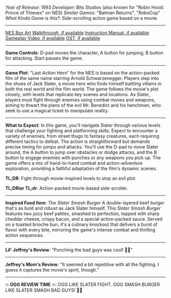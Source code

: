 *Year of Release*: 1993
*Developer*: Bits Studios (also known for "Robin Hood: Prince of Thieves" on NES)
*Similar Games*: "Batman Returns", "RoboCop"
*What Kinda Game is this?*: Side-scrolling action game based on a movie.

---
[NES Box Art](https://www.google.com/search?tbm=isch&q=NES+Box+Art+Last+Action+Hero) 
[Walkthrough, if available](https://www.google.com/search?q=Walkthrough+NES+Last+Action+Hero)
[Instruction Manual, if available](https://www.google.com/search?q=NES+Instruction+Manual+Last+Action+Hero)
[Gameplay Video, if available](https://www.youtube.com/results?search_query=gameplay+NES+Last+Action+Hero) 
[OST, if available](https://www.youtube.com/results?search_query=OST+NES+Last+Action+Hero)

- - -
**Game Controls**:
D-pad moves the character, A button for jumping, B button for attacking. Start pauses the game.

- - -
**Game Plot**: 
"Last Action Hero" for the NES is based on the action-packed film of the same name starring Arnold Schwarzenegger. Players step into the shoes of Jack Slater, a movie hero who finds himself battling villains in both the real world and the film world. The game follows the movie's plot closely, with levels that replicate key scenes and locations. As Slater, players must fight through enemies using combat moves and weapons, aiming to thwart the plans of the evil Mr. Benedict and his henchmen, who seek to use a magical ticket to manipulate reality.

- - -
**What to Expect**: 
In this game, you'll navigate Slater through various levels that challenge your fighting and platforming skills. Expect to encounter a variety of enemies, from street thugs to fantasy creatures, each requiring different tactics to defeat. The action is straightforward but demands precise timing for jumps and attacks. You'll use the D-pad to move Slater around, the A button to jump over obstacles or dodge attacks, and the B button to engage enemies with punches or any weapons you pick up. The game offers a mix of hand-to-hand combat and action-adventure exploration, providing a faithful adaptation of the film's dynamic scenes.

**TL;DR**:
Fight through movie-inspired levels to stop an evil plot.

**TL;DRier TL;dr**: 
Action-packed movie-based side-scroller.

---
**Inspired Food Item**: *The Slater Smash Burger*
A double-layered beef burger that's as bold and robust as Jack Slater himself. This *Slater Smash Burger* features two juicy beef patties, smashed to perfection, topped with sharp cheddar cheese, crispy bacon, and a special action-packed sauce. Served on a toasted brioche bun, it's a culinary knockout that delivers a burst of flavor with every bite, mirroring the game's intense combat and thrilling action sequences.

---
**Lil' Jeffrey's Review**: "Punching the bad guys was cool! 💪😎"

---
**Jeffrey's Mom's Review**: "It seemed a bit repetitive with all the fighting. I guess it captures the movie's spirit, though."

---
🔥 **OGG REVIEW TIME** 🔥: OGG LIKE SLATER FIGHT. OGG SMASH BURGER LIKE SLATER SMASH BAD GUYS! 💪🍔